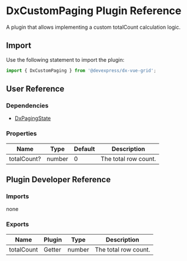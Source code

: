 # DxCustomPaging Plugin Reference

A plugin that allows implementing a custom totalCount calculation logic.

## Import

Use the following statement to import the plugin:

```js
import { DxCustomPaging } from '@devexpress/dx-vue-grid';
```

## User Reference

### Dependencies

- [DxPagingState](paging-state.md)

### Properties

Name | Type | Default | Description
-----|------|---------|------------
totalCount? | number | 0 | The total row count.

## Plugin Developer Reference

### Imports

none

### Exports

Name | Plugin | Type | Description
-----|--------|------|------------
totalCount | Getter | number | The total row count.
